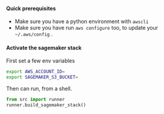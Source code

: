 

#### Quick prerequisites
* Make sure you have a python environment with `awscli`
* Make sure you have run `aws configure` too, to update your `~/.aws/config` . 

#### Activate the sagemaker stack


First set a few env variables

```bash
export AWS_ACCOUNT_ID=
export SAGEMAKER_S3_BUCKET=
```

Then can run, from a shell. 

```python
from src import runner
runner.build_sagemaker_stack()

```
